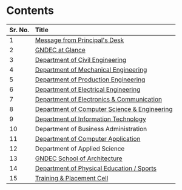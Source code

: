 
# Contents

| Sr. No. | Title                                                            |
|:--------|:-----------------------------------------------------------------|
| 1       | [Message from Principal's Desk](../Principal/Principal.md)       |
| 2       | [GNDEC at Glance](../GNDEC/GNDEC.md)                             |
| 3       | [Department of Civil Engineering](../CE/CE.md)                   |
| 4       | [Department of Mechanical Engineering](../ME/ME.md)              |
| 5       | [Department of Production Engineering ](../PE/PE.md)             |
| 6       | [Department of Electrical Engineering](../EE/EE.md)              |
| 7       | [Department of Electronics & Communication](../ECE/ECE.md)       |
| 8       | [Department of Computer Science & Engineering](../CSE/CSE.md)    |
| 9       | [Department of Information Technology](../IT/IT.md)              |
| 10      | Department of Business Administration                            |
| 11      | [Department of Computer Application](../MCA/mca.md)              |
| 12      | Department of Applied Science                                    |
| 13      | [GNDEC School of Architecture](../SoA/SoA.md)                    |
| 14      | [Department of Physical Education / Sports](../Sports/Sports.md) |
| 15      | [Training & Placement Cell](../T&P/t&p.md)                       |
